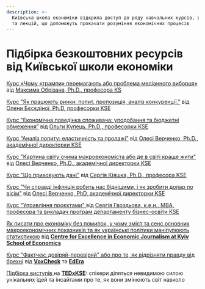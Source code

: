 ```yaml
---
description: >-
  Київська школа економіки відкрила доступ до ряду навчальних курсів, вебінарів
  та лекцій, що допоможуть прокачати розуміння економічних процесів
---
```


# Підбірка безкоштовних ресурсів від Київської школи економіки

[Курс «Чому «трампи» перемагають або проблема медіанного виборця»](http://bit.ly/3a5avLc%20) від [Максима Обрізана, Ph.D., професора KS](https://kse.ua/ua/people/maksym-obrizan/)

[Курс "Як працюють ринки: попит, пропозиція, аналіз конкуренції."](http://bit.ly/3be4xYN) від [Олени Бєсєдіної, Ph.D, професорки KSE](https://kse.ua/ua/people/elena-besedina/)

[Курс “Економічна поведінка споживача: уподобання та бюджетні обмеження”](http://bit.ly/2IYD6pB) від [Ольги Купець, Ph.D., професорки KSE](https://kse.ua/ua/people/olga-kupets/)

[Курс “Аналіз попиту: еластичність та продажі”](http://bit.ly/2J366fO) від [Олесі Верченко, Ph.D., академічної директорки KSE](https://kse.ua/ua/people/olesia-verchenko/)

[Курс "Картина світу очима макроекономіста або де в світі краще жити"](http://bit.ly/33tOUcS) від [Олесі Верченко, Ph.D., академічної директорки KSE](https://kse.ua/ua/people/olesia-verchenko/)

[Курс "Що приховують дані"](http://bit.ly/2Wtce9o) від [Сергія Кіяшка, Ph.D., професора KSE](https://kse.ua/ua/people/sergii-kiiashko/)

[Курс "Чи справді інфляція робить нас біднішими, і як зробити долар по вісім"](http://bit.ly/33xBg8w) від [Олесі Верченко, PhD, академічної директорки KSE](https://kse.ua/ua/people/olesia-verchenko/)

[Курс "Управління проєктами" ](http://bit.ly/395JdDf)від [Сергія Гвоздьова, к.е.н., МВА, професора та викладач програм департаменту бізнес-освіти KSE](https://kse.ua/ua/people/serhiy-gvozdiov/)

[Як писати про економіку без помилок, у чому зміст та сенс основних макроекономічних показників та як українські політики маніпулюють статистикою](http://bit.ly/2J1s9Ud) від [**Centre for Excellence in Economic Journalism at Kyiv School of Economics**](https://www.facebook.com/CEiEJ/?__cft__[0]=AZW-3rjHjImWqrzKekI1nL5B8CgwC0g9Dd7lHvtqh2fwxbFzg_aVZnEmJeduN4V5pIBO_zIK9NZ-wdbX72yFuLNNY0hFp8b56M5PK-gFRI7m-h0JXQ8lghCUN2JVlFqNIHia_jQtnzL9vpbV-edcFww5ybzuv9MGo5c5E66Q1FdC1HR8qzPz01rponRxzBUPbcs&__tn__=kK-y-R)

[Курс "Фактчек: довіряй-перевіряй" або про те, як відрізняти правду від брехні](http://bit.ly/3a6kIHl) від [**VoxCheck**](https://www.facebook.com/VoxCheck/?__cft__[0]=AZW-3rjHjImWqrzKekI1nL5B8CgwC0g9Dd7lHvtqh2fwxbFzg_aVZnEmJeduN4V5pIBO_zIK9NZ-wdbX72yFuLNNY0hFp8b56M5PK-gFRI7m-h0JXQ8lghCUN2JVlFqNIHia_jQtnzL9vpbV-edcFww5ybzuv9MGo5c5E66Q1FdC1HR8qzPz01rponRxzBUPbcs&__tn__=kK-y-R) та [**EdEra**](https://www.facebook.com/EdEraUa/?__cft__[0]=AZW-3rjHjImWqrzKekI1nL5B8CgwC0g9Dd7lHvtqh2fwxbFzg_aVZnEmJeduN4V5pIBO_zIK9NZ-wdbX72yFuLNNY0hFp8b56M5PK-gFRI7m-h0JXQ8lghCUN2JVlFqNIHia_jQtnzL9vpbV-edcFww5ybzuv9MGo5c5E66Q1FdC1HR8qzPz01rponRxzBUPbcs&__tn__=kK-y-R)

[Підбірка виступів ](https://bit.ly/2QxfPPE)на [**TEDxKSE**](https://www.facebook.com/tedxkse/?__cft__[0]=AZW-3rjHjImWqrzKekI1nL5B8CgwC0g9Dd7lHvtqh2fwxbFzg_aVZnEmJeduN4V5pIBO_zIK9NZ-wdbX72yFuLNNY0hFp8b56M5PK-gFRI7m-h0JXQ8lghCUN2JVlFqNIHia_jQtnzL9vpbV-edcFww5ybzuv9MGo5c5E66Q1FdC1HR8qzPz01rponRxzBUPbcs&__tn__=kK-y-R)**:** спікери діляться невидимою силою унікальних ідей та інсайтами про те, як вони змінюють світ навколо

